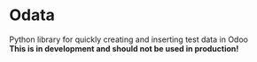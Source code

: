 # Odata
Python library for quickly creating and inserting test data in Odoo<br/>
<b>This is in development and should not be used in production!</b>
